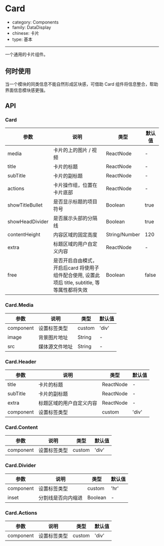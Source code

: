 # Card

-   category: Components
-   family: DataDisplay
-   chinese: 卡片
-   type: 基本

---

一个通用的卡片组件。

## 何时使用

当一个模块的同类信息不能自然形成区块感，可借助 Card 组件将信息整合，帮助界面信息模块感更强。

## API

### Card

| 参数              | 说明                                                           | 类型            | 默认值   |
| --------------- | ------------------------------------------------------------ | ------------- | ----- |
| media           | 卡片的上的图片 / 视频                                                 | ReactNode     | -     |
| title           | 卡片的标题                                                        | ReactNode     | -     |
| subTitle        | 卡片的副标题                                                       | ReactNode     | -     |
| actions         | 卡片操作组，位置在卡片底部                                                | ReactNode     | -     |
| showTitleBullet | 是否显示标题的项目符号                                                  | Boolean       | true  |
| showHeadDivider | 是否展示头部的分隔线                                                   | Boolean       | true  |
| contentHeight   | 内容区域的固定高度                                                    | String/Number | 120   |
| extra           | 标题区域的用户自定义内容                                                 | ReactNode     | -     |
| free            | 是否开启自由模式，开启后card 将使用子组件配合使用, 设置此项后 title, subtitle, 等等属性都将失效 | Boolean       | false |

### Card.Media

| 参数        | 说明      | 类型     | 默认值   |
| --------- | ------- | ------ | ----- |
| component | 设置标签类型  | custom | 'div' |
| image     | 背景图片地址  | String | -     |
| src       | 媒体源文件地址 | String | -     |

### Card.Header

| 参数        | 说明           | 类型        | 默认值   |
| --------- | ------------ | --------- | ----- |
| title     | 卡片的标题        | ReactNode | -     |
| subTitle  | 卡片的副标题       | ReactNode | -     |
| extra     | 标题区域的用户自定义内容 | ReactNode | -     |
| component | 设置标签类型       | custom    | 'div' |

### Card.Content

| 参数        | 说明     | 类型     | 默认值   |
| --------- | ------ | ------ | ----- |
| component | 设置标签类型 | custom | 'div' |

### Card.Divider

| 参数        | 说明        | 类型      | 默认值  |
| --------- | --------- | ------- | ---- |
| component | 设置标签类型    | custom  | 'hr' |
| inset     | 分割线是否向内缩进 | Boolean | -    |

### Card.Actions

| 参数        | 说明     | 类型     | 默认值   |
| --------- | ------ | ------ | ----- |
| component | 设置标签类型 | custom | 'div' |
